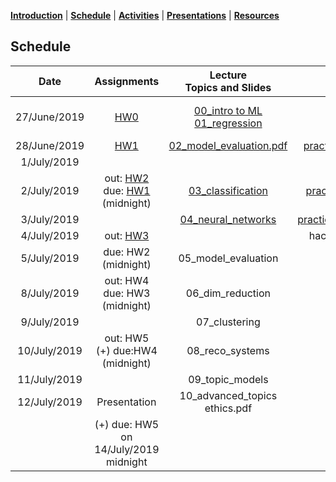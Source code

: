 [**Introduction**](https://melaniefp.github.io/intro_to_ML_DSC6135/) | [**Schedule**](schedule.html) | [**Activities**](activities.html) | [**Presentations**](papers/presentations.html) | [**Resources**](references.html)

## Schedule

|  **Date** | **Assignments** | **Lecture<br/>Topics and Slides** | **Practicals** | **Supplemental,<br/> Readings and Demos** |
| :---: | :---: | :---: | :---: | :---: |
|  27/June/2019 | [HW0](hw/hw0.md) | [00_intro to ML](slides/00_intro_slides.pdf) [01_regression](slides/01_regression.pdf) |  | [intro_numpy.ipynb](supplementary/intro_numpy.ipynb)<br/> [00_review_notes.pdf](slides/00_review_notes.pdf)<br/> Section 2.3 of ESL Book |
|  28/June/2019 | [HW1](hw/hw1.md) | [02_model_evaluation.pdf](slides/02_generalization)  |  [practical_generalization](supplementary/02_practical_variance_reduction_and_likelihood.ipynb) | Chap.3 Bishop Book |
|  1/July/2019 |  | | [ideathon](https://docs.google.com/document/d/18zX8fHoosjsIoUFmhmZ9GdhB6ZjSFNqCyILRMtCCP4E/edit?usp=sharing)  | Chap.3 Bishop Book |
|  2/July/2019 | out: [HW2](hw/hw2.md) <br/> due: [HW1](hw/hw1.md) (midnight) | [03_classification](slides/classification/03_classification.ipynb) | [practical_classification](slides/classification/practical_classification.zip)  | Section 4.1, 4.3 of Bishop Book |
|  3/July/2019 |  | [04_neural_networks](slides/neural_networks/04_neural_networks.ipynb) | [practical_neural_networks](https://colab.research.google.com/drive/1JfzPbBRXfgx9SOHbkCVNxAirfqH_7Ic7#scrollTo=ALAbFrjKDu_H) | |
|  4/July/2019 | out: [HW3](hw/hw3.md) | | hackathon (6-10pm)  |  |
|  5/July/2019 | due: HW2 (midnight) | 05_model_evaluation |  |  |
|  8/July/2019 | out: HW4<br/> due: HW3 (midnight) | 06_dim_reduction |  |  |
|  9/July/2019 |  | 07_clustering |  |  |
|  10/July/2019 | out: HW5<br/> (+) due:HW4 (midnight) | 08_reco_systems |  |  |
|  11/July/2019 |  | 09_topic_models |  |  |
|  12/July/2019 | Presentation | 10_advanced_topics <br/> ethics.pdf | [presentations](papers/presentations.html) | <https://learngitbranching.js.org/> |
|   | (+) due: HW5 on 14/July/2019 midnight |  |  |  |

